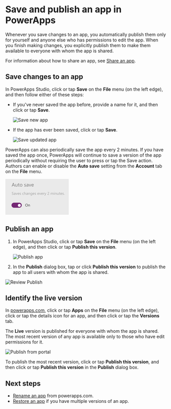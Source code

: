 <properties
	pageTitle="Save and publish an app | Microsoft PowerApps"
	description="Step-by-step instructions for saving and publishing app for app makers"
	services=""
	suite="powerapps"
	documentationCenter="na"
	authors="karthik-1"
	manager="anneta"
	editor=""
	tags=""/>

<tags
   ms.service="powerapps"
   ms.devlang="na"
   ms.topic="article"
   ms.tgt_pltfrm="na"
   ms.workload="na"
   ms.date="09/14/2017"
   ms.author="karthikb"/>

# Save and publish an app in PowerApps #
Whenever you save changes to an app, you automatically publish them only for yourself and anyone else who has permissions to edit the app. When you finish making changes, you explicitly publish them to make them available to everyone with whom the app is shared.

For information about how to share an app, see [Share an app](share-app.md).

## Save changes to an app ##
In PowerApps Studio, click or tap **Save** on the **File** menu (on the left edge), and then follow either of these steps:

- If you've never saved the app before, provide a name for it, and then click or tap **Save**.

	![Save new app](./media/save-publish-app/save-as.png)

- If the app has ever been saved, click or tap **Save**.  

	![Save updated app](./media/save-publish-app/save-app.png)

PowerApps can also periodically save the app every 2 minutes. If you have saved the app once, PowerApps will continue to save a version of the app periodically without requiring the user to press or tap the Save action. Authors can enable or disable the **Auto save** setting from the **Account** tab on the **File** menu. 

![Auto save setting](./media/save-publish-app/autosave.png)

## Publish an app
1. In PowerApps Studio, click or tap **Save** on the **File** menu (on the left edge), and then click or tap **Publish this version**.

	![Publish app](./media/save-publish-app/publish-app.png)

1. In the **Publish** dialog box, tap or click **Publish this version** to publish the app to all users with whom the app is shared.

 ![Review Publish](./media/save-publish-app/publish-review.png)

## Identify the live version ##
In [powerapps.com](https://web.powerapps.com), click or tap **Apps** on the **File** menu (on the left edge), click or tap the details icon for an app, and then click or tap the **Versions** tab.

The **Live** version is published for everyone with whom the app is shared. The most recent version of any app is available only to those who have edit permissions for it.

![Publish from portal](./media/save-publish-app/publish-portal.png)

To publish the most recent version, click or tap **Publish this version**, and then click or tap **Publish this version** in the **Publish** dialog box.

## Next steps ##
- [Rename an app](set-name-tile.md) from powerapps.com.
- [Restore an app](restore-an-app.md) if you have multiple versions of an app.
